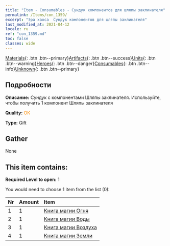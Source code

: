 ```yaml
---
title: "Item - Consumables - Сундук компонентов для шляпы заклинателя"
permalink: /Items/con_1359/
excerpt: "Эра хаоса  Сундук компонентов для шляпы заклинателя"
last_modified_at: 2021-04-12
locale: ru
ref: "con_1359.md"
toc: false
classes: wide
---
```

 [Materials](/ru/Items/){: .btn .btn--primary}[Artifacts](/ru/Items/Artifacts/){: .btn .btn--success}[Units](/ru/Items/Units/){: .btn .btn--warning}[Heroes](/ru/Items/Heroes/){: .btn .btn--danger}[Consumables](/ru/Items/Consumables/){: .btn .btn--info}[Unknown](/ru/Items/Unknown/){: .btn .btn--primary}

## Подробности
 **Описание:** Сундук с компонентами Шляпы заклинателя. Используйте, чтобы получить 1 компонент Шляпы заклинателя

 **Quality:** <span style="color: #FF8C00">OK</span>

 **Type:** Gift

## Gather

  None

## This item contains:

 **Required Level to open:** 1

 You would need to choose 1 item from the list (0):

  | Nr | Amount |     Item    |
  |:---|:-------|:------------|
  | 1 | 1 | [Книга магии Огня](/ru/Items/art_178/) | 
  | 2 | 1 | [Книга магии Воды](/ru/Items/art_179/) | 
  | 3 | 1 | [Книга магии Воздуха](/ru/Items/art_180/) | 
  | 4 | 1 | [Книга магии Земли](/ru/Items/art_181/) | 
